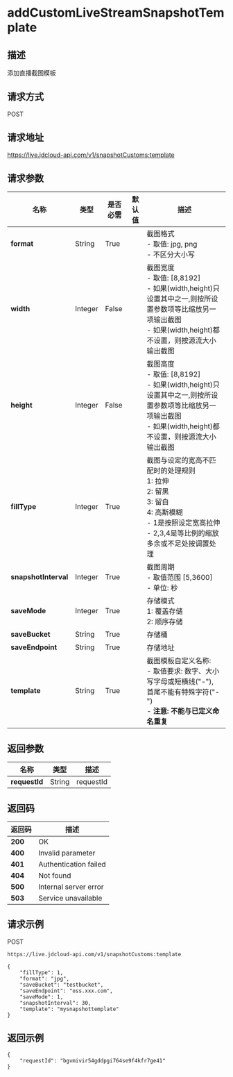 # addCustomLiveStreamSnapshotTemplate


## 描述
添加直播截图模板

## 请求方式
POST

## 请求地址
https://live.jdcloud-api.com/v1/snapshotCustoms:template


## 请求参数
|名称|类型|是否必需|默认值|描述|
|---|---|---|---|---|
|**format**|String|True| |截图格式<br>- 取值: jpg, png<br>- 不区分大小写<br>|
|**width**|Integer|False| |截图宽度<br>- 取值: [8,8192]<br>- 如果(width,height)只设置其中之一,则按所设置参数项等比缩放另一项输出截图<br>- 如果(width,height)都不设置，则按源流大小输出截图<br>|
|**height**|Integer|False| |截图高度<br>- 取值: [8,8192]<br>- 如果(width,height)只设置其中之一,则按所设置参数项等比缩放另一项输出截图<br>- 如果(width,height)都不设置，则按源流大小输出截图<br>|
|**fillType**|Integer|True| |截图与设定的宽高不匹配时的处理规则<br>  1: 拉伸<br>  2: 留黑<br>  3: 留白<br>  4: 高斯模糊<br>- 1是按照设定宽高拉伸<br>- 2,3,4是等比例的缩放多余或不足处按调置处理<br>|
|**snapshotInterval**|Integer|True| |截图周期<br>- 取值范围 [5,3600]<br>- 单位: 秒<br>|
|**saveMode**|Integer|True| |存储模式<br>  1: 覆盖存储<br>  2: 顺序存储<br>|
|**saveBucket**|String|True| |存储桶|
|**saveEndpoint**|String|True| |存储地址|
|**template**|String|True| |截图模板自定义名称:<br>- 取值要求: 数字、大小写字母或短横线("-"),<br>  首尾不能有特殊字符("-")<br>- <b>注意: 不能与已定义命名重复</b><br>|


## 返回参数
|名称|类型|描述|
|---|---|---|
|**requestId**|String|requestId|


## 返回码
|返回码|描述|
|---|---|
|**200**|OK|
|**400**|Invalid parameter|
|**401**|Authentication failed|
|**404**|Not found|
|**500**|Internal server error|
|**503**|Service unavailable|

## 请求示例
POST
```
https://live.jdcloud-api.com/v1/snapshotCustoms:template

```
```
{
    "fillType": 1, 
    "format": "jpg", 
    "saveBucket": "testbucket", 
    "saveEndpoint": "oss.xxx.com", 
    "saveMode": 1, 
    "snapshotInterval": 30, 
    "template": "mysnapshottemplate"
}
```

## 返回示例
```
{
    "requestId": "bgvmivir54gddpgi764se9f4kfr7ge41"
}
```
